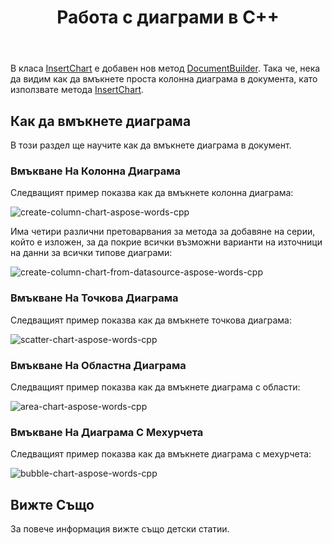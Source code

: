 ﻿---
title: Работа с диаграми в C++
second_title: Aspose.Words за C++
articleTitle: Работа с карти
linktitle: Работа с карти
description: "Въведение в функцията за диаграми, как да създавате и манипулирате диаграми, използвайки C++."
type: docs
weight: 310
url: /bg/cpp/working-with-charts/
timestamp: 2024-01-27-14-07-04
---

В класа [InsertChart](https://reference.aspose.com/words/cpp/aspose.words/documentbuilder/insertchart/) е добавен нов метод [DocumentBuilder](https://reference.aspose.com/words/cpp/aspose.words/documentbuilder/). Така че, нека да видим как да вмъкнете проста колонна диаграма в документа, като използвате метода [InsertChart](https://reference.aspose.com/words/cpp/aspose.words/documentbuilder/insertchart/).

## Как да вмъкнете диаграма

В този раздел ще научите как да вмъкнете диаграма в документ.

### Вмъкване На Колонна Диаграма

Следващият пример показва как да вмъкнете колонна диаграма:

![create-column-chart-aspose-words-cpp](working-with-charts-1.png)

Има четири различни претоварвания за метода за добавяне на серии, който е изложен, за да покрие всички възможни варианти на източници на данни за всички типове диаграми:

![create-column-chart-from-datasource-aspose-words-cpp](working-with-charts-2.png)

### Вмъкване На Точкова Диаграма

Следващият пример показва как да вмъкнете точкова диаграма:

![scatter-chart-aspose-words-cpp](working-with-charts-3.png)

### Вмъкване На Областна Диаграма

Следващият пример показва как да вмъкнете диаграма с области:

![area-chart-aspose-words-cpp](working-with-charts-4.png)

### Вмъкване На Диаграма С Мехурчета

Следващият пример показва как да вмъкнете диаграма с мехурчета:

![bubble-chart-aspose-words-cpp](working-with-charts-5.png)

## Вижте Също

За повече информация вижте също детски статии.
